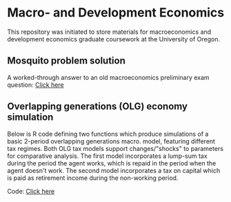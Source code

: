 # Macro- and Development Economics
This repository was initiated to store materials for macroeconomics and development economics graduate coursework at the University of Oregon.

## Mosquito problem solution
A worked-through answer to an old macroeconomics preliminary exam question: [Click here](https://raw.githack.com/rcberg/macro-development/master/mosquito-problem/mosquito_macro_problem.html)

## Overlapping generations (OLG) economy simulation
Below is R code defining two functions which produce simulations of a basic 2-period overlapping generations macro. model, featuring different tax regimes. Both OLG tax models support changes/"shocks" to parameters for comparative analysis. The first model incorporates a lump-sum tax during the period the agent works, which is repaid in the period when the agent doesn't work. The second model incorporates a tax on capital which is paid as retirement income during the non-working period.

Code: [Click here](https://github.com/rcberg/macro-development/blob/master/reports/scripts/olg_simulation_functions.R)

